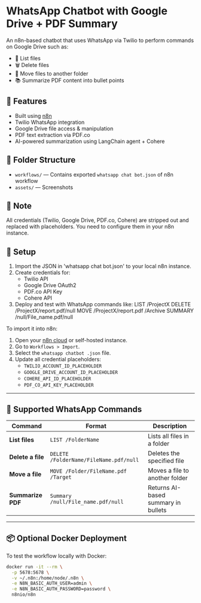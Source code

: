 # WhatsApp Chatbot with Google Drive + PDF Summary

An n8n-based chatbot that uses WhatsApp via Twilio to perform commands on Google Drive such as:

- 📄 List files
- 🗑 Delete files
- 📂 Move files to another folder
- 📚 Summarize PDF content into bullet points

## 🚀 Features

- Built using [n8n](https://n8n.io)
- Twilio WhatsApp integration
- Google Drive file access & manipulation
- PDF text extraction via PDF.co
- AI-powered summarization using LangChain agent + Cohere

## 📂 Folder Structure

- `workflows/` — Contains exported `whatsapp chat bot.json` of n8n workflow
- `assets/` — Screenshots 

## 🔐 Note

All credentials (Twilio, Google Drive, PDF.co, Cohere) are stripped out and replaced with placeholders. You need to configure them in your n8n instance.

## 🔧 Setup

1. Import the JSON in 'whatsapp chat bot.json' to your local n8n instance.
2. Create credentials for:
   - Twilio API
   - Google Drive OAuth2
   - PDF.co API Key
   - Cohere API
3. Deploy and test with WhatsApp commands like:
LIST /ProjectX
DELETE /ProjectX/report.pdf/null
MOVE /ProjectX/report.pdf /Archive
SUMMARY /null/File_name.pdf/null


To import it into n8n:
1. Open your [n8n cloud](https://n8n.io) or self-hosted instance.
2. Go to `Workflows > Import`.
3. Select the `whatsapp chatbot .json` file.
4. Update all credential placeholders:
   - `TWILIO_ACCOUNT_ID_PLACEHOLDER`
   - `GOOGLE_DRIVE_ACCOUNT_ID_PLACEHOLDER`
   - `COHERE_API_ID_PLACEHOLDER`
   - `PDF_CO_API_KEY_PLACEHOLDER`

---

## 💬 Supported WhatsApp Commands

| Command                  | Format                                   | Description                              |
|--------------------------|------------------------------------------|------------------------------------------|
| **List files**           | `LIST /FolderName`                       | Lists all files in a folder              |
| **Delete a file**        | `DELETE /FolderName/FileName.pdf/null`   | Deletes the specified file               |
| **Move a file**          | `MOVE /Folder/FileName.pdf /Target`      | Moves a file to another folder           |
| **Summarize PDF**        | `Summary /null/File_name.pdf/null`       | Returns AI-based summary in bullets      |

---

## 📦 Optional Docker Deployment

To test the workflow locally with Docker:

```bash
docker run -it --rm \
  -p 5678:5678 \
  -v ~/.n8n:/home/node/.n8n \
  -e N8N_BASIC_AUTH_USER=admin \
  -e N8N_BASIC_AUTH_PASSWORD=password \
  n8nio/n8n
